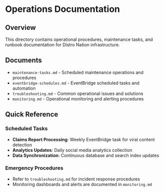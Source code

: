 # Operations Documentation

## Overview

This directory contains operational procedures, maintenance tasks, and runbook documentation for Distro Nation infrastructure.

## Documents

- `maintenance-tasks.md` - Scheduled maintenance operations and procedures
- `eventbridge-schedules.md` - EventBridge scheduled tasks and automation
- `troubleshooting.md` - Common operational issues and solutions
- `monitoring.md` - Operational monitoring and alerting procedures

## Quick Reference

### Scheduled Tasks
- **Claims Report Processing**: Weekly EventBridge task for viral content detection
- **Analytics Updates**: Daily social media analytics collection
- **Data Synchronization**: Continuous database and search index updates

### Emergency Procedures
- Refer to `troubleshooting.md` for incident response procedures
- Monitoring dashboards and alerts are documented in `monitoring.md`